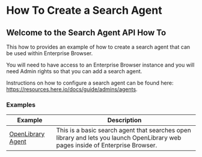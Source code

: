 
# How To Create a Search Agent

## Welcome to the Search Agent API How To

This how to provides an example of how to create a search agent that can be used within Enterprise Browser.

You will need to have access to an Enterprise Browser instance and you will need Admin rights so that you can add a search agent.

Instructions on how to configure a search agent can be found here: <https://resources.here.io/docs/guide/admins/agents>.

### Examples

| Example                                                                 | Description                                                                                                                 |
| ----------------------------------------------------------------------- | --------------------------------------------------------------------------------------------------------------------------- |
| [OpenLibrary Agent](./agents/openlibrary)   | This is a basic search agent that searches open library and lets you launch OpenLibrary web pages inside of Enterprise Browser.  |

